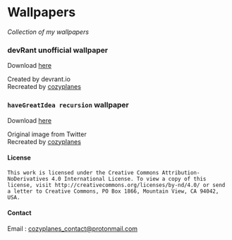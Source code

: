 # Wallpapers
*Collection of my wallpapers*                   

### devRant unofficial wallpaper
Download [here](https://github.com/cozyplanes/wallpaper/releases/download/v1/devrant_wallpaper.png)               

Created by devrant.io                  
Recreated by [cozyplanes](https://about.me/cozyplanes)                 

### `haveGreatIdea recursion` wallpaper
Download [here](https://github.com/cozyplanes/wallpaper/releases/download/v1/idea_wallpaper.png)                   

Original image from Twitter               
Recreated by [cozyplanes](https://about.me/cozyplanes)                 

#### License
```
This work is licensed under the Creative Commons Attribution-NoDerivatives 4.0 International License. To view a copy of this license, visit http://creativecommons.org/licenses/by-nd/4.0/ or send a letter to Creative Commons, PO Box 1866, Mountain View, CA 94042, USA.
```

#### Contact
Email : <cozyplanes_contact@protonmail.com>          
